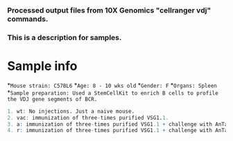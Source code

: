 ### Processed output files from 10X Genomics "cellranger vdj" commands.  
### This is a description for samples.  

# Sample info
*`Mouse strain: C57BL6`
*`Age: 8 - 10 wks old`
*`Gender: F`
*`Organs: Spleen`
*`Sample preparation: Used a StemCellKit to enrich B cells to profile the VDJ gene segments of BCR.`  

```r
1. wt: No injections. Just a naive mouse.  
2. vac: immunization of three-times purified VSG1.1.  
3. a: immunization of three-times purified VSG1.1 + challenge with AnTat1.1 trypanosomes at 14 dpi (protected).  
4. r: immunization of three-times purified VSG1.1 + challenge with AnTaR trypanosomes at 14 dpi (Not protected).
```
